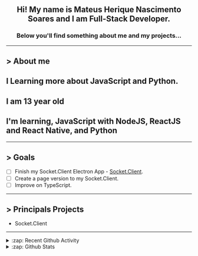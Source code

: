 <div align="center">

## Hi! My name is Mateus Herique Nascimento Soares and I am Full-Stack Developer.

### Below you'll find something about me and my projects...

</div>

---

## **>** About me

## I Learning more about JavaScript and Python.

## I am 13 year old

## I'm learning, JavaScript with NodeJS, ReactJS and React Native, and Python

---

## **>** Goals

- [ ] Finish my Socket.Client Electron App - [Socket.Client](https://github.com/MateusSoares895/socket.client).
- [ ] Create a page version to my Socket.Client.
- [ ] Improve on TypeScript.

---

## **>** Principals Projects

- Socket.Client

---

<details>
  <summary>:zap: Recent Github Activity</summary>

<!--START_SECTION:activity-->
1. 🗣 Commented on [#306](https://github.com//JetBrains/JetBrainsMono/issues/306) in [JetBrains/JetBrainsMono](https://github.com//JetBrains/JetBrainsMono)
2. 💪 Opened PR [#18](https://github.com//password-generator/password-generator-package/pull/18) in [password-generator/password-generator-package](https://github.com//password-generator/password-generator-package)
3. 💪 Opened PR [#5](https://github.com//password-generator/password-generator-cli/pull/5) in [password-generator/password-generator-cli](https://github.com//password-generator/password-generator-cli)
4. 💪 Opened PR [#31](https://github.com//password-generator/password-generator-web/pull/31) in [password-generator/password-generator-web](https://github.com//password-generator/password-generator-web)
5. ❗️ Opened issue [#32](https://github.com//popey/sosumi-snap/issues/32) in [popey/sosumi-snap](https://github.com//popey/sosumi-snap)
<!--END_SECTION:activity-->
</details>

<details>
  <summary>:zap: Github Stats</summary>

  <br />

  <a href="https://github.com/mateushnsoares">
    <img align="center" src="https://github-readme-stats.vercel.app/api?username=mateushnsoares&show_icons=true&theme=dark&line_height=27" alt="mateushnsoares github stats"/>
  </a>

  <a>
    <img align="center" src="https://github-readme-stats.vercel.app/api/top-langs/?username=mateushnsoares&theme=dark&layout=compact" alt="mateushnsoares most used languages" />
  </a>
</details>
